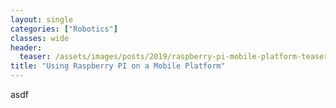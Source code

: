 ```yaml
---
layout: single
categories: ["Robotics"]
classes: wide
header:
  teaser: /assets/images/posts/2019/raspberry-pi-mobile-platform-teaser.png
title: "Using Raspberry PI on a Mobile Platform"
---
```


asdf
